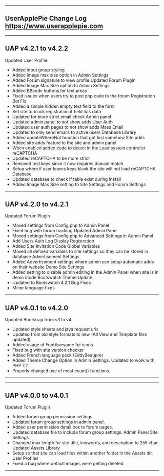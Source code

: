 ----------------------------------------------------------------------------------------
UserApplePie Change Log
https://www.userapplepie.com
----------------------------------------------------------------------------------------

----------------------------------------------------------------------------------------
UAP v4.2.1 to v4.2.2
----------------------------------------------------------------------------------------
Updated User Profile
 - Added input group styling
 - Added image max size option in Admin Settings
 - Added Forum signature to view profile
Updated Forum Plugin
 - Added Image Max Size option to Admin Settings
 - Added BBcode buttons for text areas
 - Fixed issues when users try to post php code to the forum
Registration Bot Fix
 - Added a simple hidden empty text field to the form
 - Set site to block registration if field has data
 - Updated for more strict email check
Admin panel
 - Updated admin panel to not show adds
User Auth
 - Updated user auth pages to not show adds
Mass Email
 - Updated to only send emails to active users
Database Library
 - Added updateWhereNot function that got lost somehow
Site adds
 - Added site adds feature to the site and admin panel  
 - When enabled added code to detect in the Load system controller
reCAPTCHA
 - Updated reCAPTCHA to be more strict
 - Removed test keys since it now requires domain match
 - Setup where if user leaves keys blank the site will not load reCAPTCHA
Database
 - Updated database to check if table exist during install
 - Added Image Max Size setting to Site Settings and Forum Settings

----------------------------------------------------------------------------------------
UAP v4.2.0 to v4.2.1
----------------------------------------------------------------------------------------
Updated Forum Plugin
 - Moved settings from Config.php to Admin Panel
 - Fixed bug with forum tracking
Updated Admin Panel
 - Moved settings from Config.php to Advanced Settings in Admin Panel
 - Add Users Auth Log Display
Registration
 - Added Site Invitation Code
Global Variables
 - Moved all defined variables to site settings so they can be stored in database
Advertisement Settings
 - Added Advertisement settings where admin can setup automatic adds on their website
Demo Site Settings
 - Added setting to disable admin editing in the Admin Panel when site is in demo mode
Bootswatch Theme Update
 - Updated to Bootswatch 4.2.1
Bug Fixes
 - Minor language fixes

----------------------------------------------------------------------------------------
UAP v4.0.1 to v4.2.0
----------------------------------------------------------------------------------------
Updated Bootstrap from v3 to v4
 - Updated style sheets and java request urls
 - Updated from old style formats to new (All View and Template files updated)
 - Added usage of FontAwesome for icons
 - Fixed bug with site version checker
 - Added French language pack (EddyBeaupre)
 - Added Theme Change Option in Admin Settings.
Updated to work with PHP 7.2
 - Properly changed use of most count() functions.
----------------------------------------------------------------------------------------

----------------------------------------------------------------------------------------
UAP v4.0.0 to v4.0.1
----------------------------------------------------------------------------------------
Updated Forum Plugin
 - Added forum group permission settings.
 - Updated forum group settings in admin panel.
 - Added user permission detail box to forum pages.
 - Updated database file to include forum group settings.
Admin Panel Site Settings
 - Changed max length for site title, keywords, and description to 255 char.
Updated Assets Library
 - Setup so that site can load files within another folder in the Assets dir.
User Profiles
 - Fixed a bug where default images were getting deleted.
----------------------------------------------------------------------------------------
